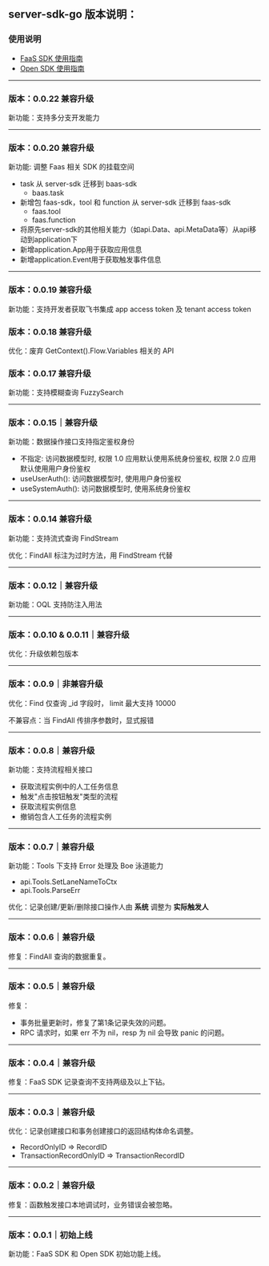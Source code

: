 ## server-sdk-go 版本说明：

### 使用说明
  * [FaaS SDK 使用指南](https://bytedance.feishu.cn/docx/XUIodmnkqojbFxxWNric2kQhnYf)
  * [Open SDK 使用指南](https://bytedance.feishu.cn/docx/YIc2dmy3ZozlHoxj0gEcBv1mnAc)
-------
### 版本：0.0.22 兼容升级
新功能：支持多分支开发能力

-------
### 版本：0.0.20 兼容升级
新功能: 调整 Faas 相关 SDK 的挂载空间
- task 从 server-sdk 迁移到 baas-sdk
    - baas.task
- 新增包 faas-sdk，tool 和 function 从 server-sdk 迁移到 faas-sdk
    - faas.tool
    - faas.function
- 将原先server-sdk的其他相关能力（如api.Data、api.MetaData等）从api移动到application下
- 新增application.App用于获取应用信息
- 新增application.Event用于获取触发事件信息

-------
### 版本：0.0.19 兼容升级
新功能：支持开发者获取飞书集成 app access token 及 tenant access token

### 版本：0.0.18 兼容升级
优化：废弃 GetContext().Flow.Variables 相关的 API

### 版本：0.0.17 兼容升级
新功能：支持模糊查询 FuzzySearch

-------
### 版本：0.0.15｜兼容升级
新功能：数据操作接口支持指定鉴权身份
- 不指定: 访问数据模型时, 权限 1.0 应用默认使用系统身份鉴权, 权限 2.0 应用默认使用用户身份鉴权
- useUserAuth(): 访问数据模型时, 使用用户身份鉴权
- useSystemAuth(): 访问数据模型时, 使用系统身份鉴权

-------
### 版本：0.0.14 兼容升级
新功能：支持流式查询 FindStream

优化：FindAll 标注为过时方法，用 FindStream 代替

-------

### 版本：0.0.12｜兼容升级
新功能：OQL 支持防注入用法

-------

### 版本：0.0.10 & 0.0.11｜兼容升级
优化：升级依赖包版本

-------
### 版本：0.0.9｜非兼容升级
优化：Find 仅查询 _id 字段时， limit 最大支持 10000

不兼容点：当 FindAll 传排序参数时，显式报错

-------
### 版本：0.0.8｜兼容升级
新功能：支持流程相关接口
* 获取流程实例中的人工任务信息
* 触发"点击按钮触发"类型的流程
* 获取流程实例信息
* 撤销包含人工任务的流程实例

-------
### 版本：0.0.7｜兼容升级
新功能：Tools 下支持 Error 处理及 Boe 泳道能力
* api.Tools.SetLaneNameToCtx
* api.Tools.ParseErr

优化：记录创建/更新/删除接口操作人由 **系统** 调整为 **实际触发人**

-------
### 版本：0.0.6｜兼容升级
修复：FindAll 查询的数据重复。

-------
### 版本：0.0.5｜兼容升级
修复：
* 事务批量更新时，修复了第1条记录失效的问题。
* RPC 请求时，如果 err 不为 nil，resp 为 nil 会导致 panic 的问题。

-------
### 版本：0.0.4｜兼容升级
修复：FaaS SDK 记录查询不支持两级及以上下钻。

-------
### 版本：0.0.3｜兼容升级
优化：记录创建接口和事务创建接口的返回结构体命名调整。
* RecordOnlyID => RecordID
* TransactionRecordOnlyID => TransactionRecordID

-------
### 版本：0.0.2｜兼容升级
修复：函数触发接口本地调试时，业务错误会被忽略。

-------
### 版本：0.0.1｜初始上线
新功能：FaaS SDK 和 Open SDK 初始功能上线。


